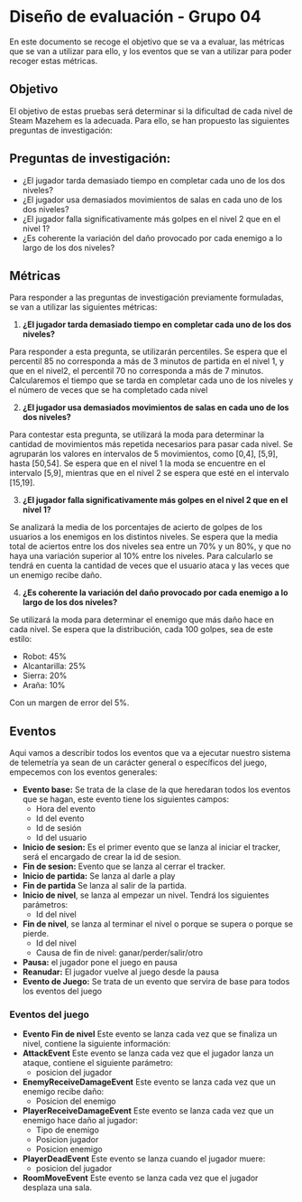 # Diseño de evaluación - Grupo 04
En este documento se recoge el objetivo que se va a evaluar, las métricas que se van a utilizar para ello, y los eventos que se van a utilizar para poder recoger estas métricas.

## Objetivo
El objetivo de estas pruebas será determinar si la dificultad de cada nivel de Steam Mazehem es la adecuada. Para ello, se han propuesto las siguientes preguntas de investigación:

## Preguntas de investigación:

* ¿El jugador tarda demasiado tiempo en completar cada uno de los dos niveles? 
* ¿El jugador usa demasiados movimientos de salas en cada uno de los dos niveles? 
* ¿El jugador falla significativamente más golpes en el nivel 2 que en el nivel 1?
* ¿Es coherente la variación del daño provocado por cada enemigo a lo largo de los dos niveles?

## Métricas
Para responder a las preguntas de investigación previamente formuladas, se van a utilizar las siguientes métricas:

1. **¿El jugador tarda demasiado tiempo en completar cada uno de los dos niveles?**

Para responder a esta pregunta, se utilizarán percentiles. Se espera que el percentil 85 no corresponda a más de 3 minutos de partida en el nivel 1, y que en el nivel2, el percentil 70 no corresponda a más de 7 minutos. Calcularemos el tiempo que se tarda en completar cada uno de los niveles y el número de veces que se ha completado cada nivel

2. **¿El jugador usa demasiados movimientos de salas en cada uno de los dos niveles?**

Para contestar esta pregunta, se utilizará la moda para determinar la cantidad de movimientos más repetida necesarios para pasar cada nivel. Se agruparán los valores en intervalos de 5 movimientos, como [0,4], [5,9], hasta [50,54]. Se espera que en el nivel 1 la moda se encuentre en el intervalo [5,9], mientras que en el nivel 2 se espera que esté en el intervalo [15,19].

3. **¿El jugador falla significativamente más golpes en el nivel 2 que en el nivel 1?**

Se analizará la media de los porcentajes de acierto de golpes de los usuarios a los enemigos en los distintos niveles. Se espera que la media total de aciertos entre los dos niveles sea entre un 70% y un 80%, y que no haya una variación superior al 10% entre los niveles. Para calcularlo se tendrá en cuenta la cantidad de veces que el usuario ataca y las veces que un enemigo recibe daño.

4. **¿Es coherente la variación del daño provocado por cada enemigo a lo largo de los dos niveles?**

Se utilizará la moda para determinar el enemigo que más daño hace en cada nivel. Se espera que la distribución, cada 100 golpes, sea de este estilo:

* Robot: 45%
* Alcantarilla: 25%
* Sierra: 20%
* Araña: 10%

Con un margen de error del 5%.
## Eventos
Aqui vamos a describir todos los eventos que va a ejecutar nuestro sistema de telemetría ya sean de un carácter general o específicos del juego, empecemos con los eventos generales:
* **Evento base:** Se trata de la clase de la que heredaran todos los eventos que se hagan, este evento tiene los siguientes campos:
	- Hora del evento
	- Id del evento
	- Id de sesión
	- Id del usuario
* **Inicio de sesion:** Es el primer evento que se lanza al iniciar el tracker, será el encargado de crear la id de sesion.
* **Fin de sesion:** Evento que se lanza al cerrar el tracker.
* **Inicio de partida:** Se lanza al darle a play
* **Fin de partida** Se lanza al salir de la partida.
* **Inicio de nivel**, se lanza al empezar un nivel. Tendrá los siguientes parámetros:
  * Id del nivel
* **Fin de nivel**, se lanza al terminar el nivel o porque se supera o porque se pierde.
  * Id del nivel
  * Causa de fin de nivel: ganar/perder/salir/otro
* **Pausa:** el jugador pone el juego en pausa
* **Reanudar:** El jugador vuelve al juego desde la pausa
* **Evento de Juego:** Se trata de un evento que servira de base para todos los eventos del juego
### Eventos del juego
* **Evento Fin de nivel** Este evento se lanza cada vez que se finaliza un nivel, contiene la siguiente información:
* **AttackEvent** Este evento se lanza cada vez que el jugador lanza un ataque, contiene el siguiente parámetro:
  * posicion del jugador
* **EnemyReceiveDamageEvent** Este evento se lanza cada vez que un enemigo recibe daño:
  * Posicion del enemigo
* **PlayerReceiveDamageEvent** Este evento se lanza cada vez que un enemigo hace daño al jugador:
  * Tipo de enemigo
  * Posicion jugador
  * Posicion enemigo
* **PlayerDeadEvent** Este evento se lanza cuando el jugador muere:
  * posicion del jugador
* **RoomMoveEvent** Este evento se lanza cada vez que el jugador desplaza una sala.

